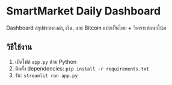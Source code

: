 # SmartMarket Daily Dashboard
Dashboard สรุปข่าวทองคำ, เงิน, และ Bitcoin แปลเป็นไทย + วิเคราะห์แนวโน้ม

## วิธีใช้งาน
1. เปิดไฟล์ `app.py` ด้วย Python
2. ติดตั้ง dependencies: `pip install -r requirements.txt`
3. รัน: `streamlit run app.py`
